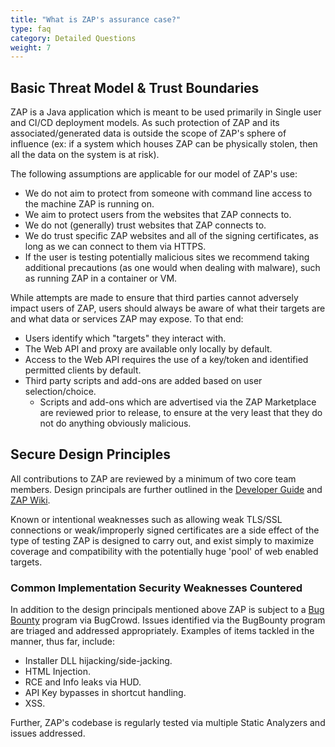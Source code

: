 ```yaml
---
title: "What is ZAP's assurance case?"
type: faq
category: Detailed Questions
weight: 7
---
```


## Basic Threat Model & Trust Boundaries

ZAP is a Java application which is meant to be used primarily in Single user and CI/CD deployment models. As such protection of ZAP and its associated/generated data is outside the scope of ZAP's sphere of influence (ex: if a system which houses ZAP can be physically stolen, then all the data on the system is at risk).

The following assumptions are applicable for our model of ZAP's use:

- We do not aim to protect from someone with command line access to the machine ZAP is running on.
- We aim to protect users from the websites that ZAP connects to.
- We do not (generally) trust websites that ZAP connects to.
- We do trust specific ZAP websites and all of the signing certificates, as long as we can connect to them via HTTPS.
- If the user is testing potentially malicious sites we recommend taking additional precautions (as one would when dealing with malware), such as running ZAP in a container or VM.

While attempts are made to ensure that third parties cannot adversely impact users of ZAP, users should always be aware of what their targets are and what data or services ZAP may expose. To that end:

- Users identify which "targets" they interact with.
- The Web API and proxy are available only locally by default.
- Access to the Web API requires the use of a key/token and identified permitted clients by default.
- Third party scripts and add-ons are added based on user selection/choice.
	- Scripts and add-ons which are advertised via the ZAP Marketplace are reviewed prior to release, to ensure at the very least that they do not do anything obviously malicious.

## Secure Design Principles

All contributions to ZAP are reviewed by a minimum of two core team members. Design principals are further outlined in the [Developer Guide](https://www.zaproxy.org/docs/developer/) and [ZAP Wiki](https://github.com/zaproxy/zaproxy/wiki/).

Known or intentional weaknesses such as allowing weak TLS/SSL connections or weak/improperly signed certificates are a side effect of the type of testing ZAP is designed to carry out, and exist simply to maximize coverage and compatibility with the potentially huge 'pool' of web enabled targets.

### Common Implementation Security Weaknesses Countered

In addition to the design principals mentioned above ZAP is subject to a [Bug Bounty](https://bugcrowd.com/owaspzap) program via BugCrowd. Issues identified via the BugBounty program are triaged and addressed appropriately. Examples of items tackled in the manner, thus far, include:
- Installer DLL hijacking/side-jacking.
- HTML Injection.
- RCE and Info leaks via HUD.
- API Key bypasses in shortcut handling.
- XSS.

Further, ZAP's codebase is regularly tested via multiple Static Analyzers and issues addressed.
